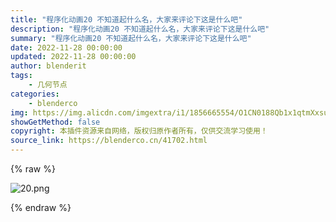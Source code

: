 ```yaml
---
title: "程序化动画20 不知道起什么名，大家来评论下这是什么吧"
description: "程序化动画20 不知道起什么名，大家来评论下这是什么吧"
summary: "程序化动画20 不知道起什么名，大家来评论下这是什么吧"
date: 2022-11-28 00:00:00
updated: 2022-11-28 00:00:00
author: blenderit
tags: 
    - 几何节点
categories:
    - blenderco
img: https://img.alicdn.com/imgextra/i1/1856665554/O1CN0188Qb1x1qtmXxsuawN_!!1856665554.png
showGetMethod: false
copyright: 本插件资源来自网络，版权归原作者所有，仅供交流学习使用！
source_link: https://blenderco.cn/41702.html
---
```


{% raw %}
<p><img src="https://img.alicdn.com/imgextra/i1/1856665554/O1CN0188Qb1x1qtmXxsuawN_!!1856665554.png" alt="20.png"></p>
<div style="display: none">blenderco</div>
{% endraw %}